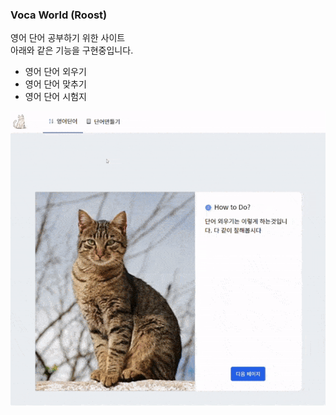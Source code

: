 ### Voca World (Roost)
영어 단어 공부하기 위한 사이트  
아래와 같은 기능을 구현중입니다.
- 영어 단어 외우기
- 영어 단어 맞추기
- 영어 단어 시험지

![대략적인 상황ㅎ](./voca_world.gif)